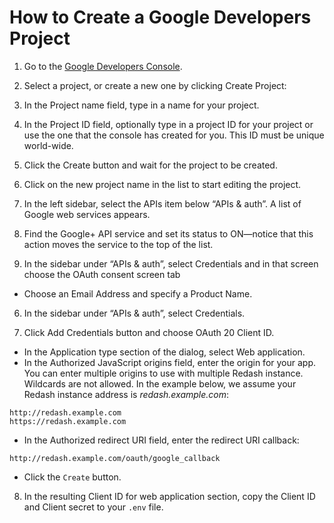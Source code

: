 # How to Create a Google Developers Project

1. Go to the [Google Developers Console](https://console.developers.google.com/).

2. Select a project, or create a new one by clicking Create Project:

  1. In the Project name field, type in a name for your project.
  2. In the Project ID field, optionally type in a project ID for your project or use the one that the console has created for you. This ID must be unique world-wide.
  3. Click the Create button and wait for the project to be created.
  4. Click on the new project name in the list to start editing the project.

3. In the left sidebar, select the APIs item below “APIs & auth”. A list of Google web services appears.

4. Find the Google+ API service and set its status to ON—notice that this action moves the service to the top of the list.

5. In the sidebar under “APIs & auth”, select Credentials and in that screen choose the OAuth consent screen tab

  * Choose an Email Address and specify a Product Name.

6. In the sidebar under “APIs & auth”, select Credentials.

7. Click Add Credentials button and choose OAuth 20 Client ID.

  * In the Application type section of the dialog, select Web application.
  * In the Authorized JavaScript origins field, enter the origin for your app. You can enter multiple origins to use with multiple Redash instance. Wildcards are not allowed. In the example below, we assume your Redash instance address is _redash.example.com_:

  ```
  http://redash.example.com
  https://redash.example.com

  ```

  * In the Authorized redirect URI field, enter the redirect URI callback:

  ```
  http://redash.example.com/oauth/google_callback

  ```

  * Click the `Create` button.

8. In the resulting Client ID for web application section, copy the Client ID and Client secret to your `.env` file.
